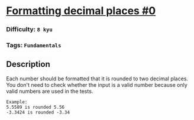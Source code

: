 # [Formatting decimal places #0](https://www.codewars.com/kata/5641a03210e973055a00000d)

### Difficulty: `8 kyu`

### Tags: `Fundamentals`

## Description

Each number should be formatted that it is rounded to two decimal places. You don't need to check whether the input is a valid number because only valid numbers are used in the tests.

```
Example:    
5.5589 is rounded 5.56   
-3.3424 is rounded -3.34
```